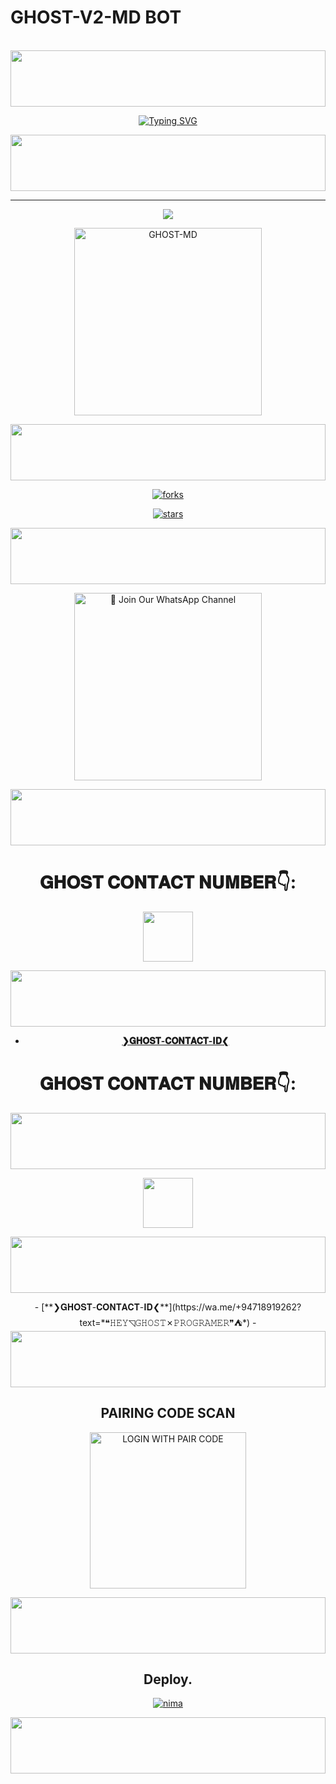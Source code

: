 #    GHOST-V2-MD BOT   #
<br>
<div>
<img src="https://i.imgur.com/dBaSKWF.gif" height="90" width="100%">
 </p>
    <p align="center">
<a href="https://git.io/typing-svg"><img src="https://readme-typing-svg.demolab.com?font=EB+Garamond&weight=800&size=28&duration=4000&pause=1000&random=false&width=435&lines=WELCOME+TO+GHOST-V2-MD;MULTI-DEVICE+WHATSAPP+BOT;DEVELOPED+BY;KIND GHOST , CYBER GHOST." alt="Typing SVG" /></a>
<div>
<img src="https://i.imgur.com/dBaSKWF.gif" height="90" width="100%">
 </p>
 
  
<div align="center">
</p

<hr>

<hr>
<div>
<img src="https://user-images.githubusercontent.com/73097560/115834477-dbab4500-a447-11eb-908a-139a6edaec5c.gif">

<p align="center">
  <a href="https://youtu.be/WcA7GZuaN0A">
    <img alt="GHOST-MD" height="300" src="https://telegra.ph/file/26fa981907598d22aa4e1.jpg">

<div>
<img src="https://i.imgur.com/dBaSKWF.gif" height="90" width="100%">
 </p>

![forks](https://github.com/Cyberghost352/GHOST-MD.git)

![stars](https://github.com/Cyberghost352/GHOST-MD.git)

<div>
<img src="https://i.imgur.com/dBaSKWF.gif" height="90" width="100%">
 </p>


<a href="https://chat.whatsapp.com/DhCdan60qzH0yoIxmybU3i"><img src="https://img.shields.io/badge/%E2%9D%A4%EF%B8%8F%E2%80%8D%20Join%20Our%20WhatsApp%20Channel%F0%9F%91%A8%E2%80%8D%F0%9F%92%BB-green" alt="📎 Join Our WhatsApp Channel" width="300"></a>


<div>
<img src="https://i.imgur.com/dBaSKWF.gif" height="90" width="100%">
 </p>

# 𝐆𝐇𝐎𝐒𝐓 𝐂𝐎𝐍𝐓𝐀𝐂𝐓 𝐍𝐔𝐌𝐁𝐄𝐑👇:
<img src="https://telegra.ph/file/f8ced69143daac134f2d7.jpg" width=80 height=80></a> 



<div>
<img src="https://i.imgur.com/dBaSKWF.gif" height="90" width="100%">
 </p>

- [**❯𝐆𝐇𝐎𝐒𝐓-𝐂𝐎𝐍𝐓𝐀𝐂𝐓-𝐈𝐃❮**](https://wa.me/+94741140620?text=*❝𝙷𝙴𝚈◹𝙶𝙷𝙾𝚂𝚃✗𝙿𝚁𝙾𝙶𝚁𝙰𝙼𝙴𝚁❞⛺*)
# 𝐆𝐇𝐎𝐒𝐓 𝐂𝐎𝐍𝐓𝐀𝐂𝐓 𝐍𝐔𝐌𝐁𝐄𝐑👇:
<div>
<img src="https://i.imgur.com/dBaSKWF.gif" height="90" width="100%">
 </p>
 
<img src="https://telegra.ph/file/68dd5640f7ca165397913.jpg" width=80 height=80></a>   
<div>
<img src="https://i.imgur.com/dBaSKWF.gif" height="90" width="100%">
 </p>
- [**❯𝐆𝐇𝐎𝐒𝐓-𝐂𝐎𝐍𝐓𝐀𝐂𝐓-𝐈𝐃❮**](https://wa.me/+94718919262?text=*❝𝙷𝙴𝚈◹𝙶𝙷𝙾𝚂𝚃✗𝙿𝚁𝙾𝙶𝚁𝙰𝙼𝙴𝚁❞⛺*)
-
<div>
<img src="https://i.imgur.com/dBaSKWF.gif" height="90" width="100%">
 </p>

##  PAIRING CODE SCAN
<a href="https://pair-web-public.koyeb.app/"><img src="https://img.shields.io/badge/LOGIN%20WITH-PAIR%20CODE-black" alt="LOGIN WITH PAIR CODE" width="250"></a>


<div>
<img src="https://i.imgur.com/dBaSKWF.gif" height="90" width="100%">
 </p>

## Deploy.
 [![nima](https://img.shields.io/badge/ghostmd_deploy_on_heroku-430098?style=for-the-badge&logo=heroku&logoColor=white&buttcode=1n2i3m4a)](https://dashboard.heroku.com/new?template=https://github.com/GHOST-V1-MD/GHOST-MD)
 <div>
<img src="https://i.imgur.com/dBaSKWF.gif" height="90" width="100%">
 </p>

